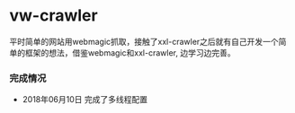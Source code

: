 # vw-crawler
平时简单的网站用webmagic抓取，接触了xxl-crawler之后就有自己开发一个简单的框架的想法，借鉴webmagic和xxl-crawler,
边学习边完善。

### 完成情况

- 2018年06月10日 完成了多线程配置